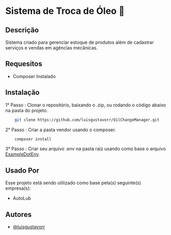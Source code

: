 
# Sistema de Troca de Óleo :red_car:

## Descrição

Sistema criado para gerenciar estoque de produtos além de cadastrar serviços e vendas em agências mecânicas.

## Requesitos
    
- Composer Instalado

## Instalação

1° Passo : Clonar o repositório, baixando o .zip, ou rodando o código abaixo na pasta do projeto.

```bash
    git clone https://github.com/luisgustavorr/OilChangeManager.git
```
2° Passo : Criar a pasta vendor usando o composer.
```bash
    composer install
```
3° Passo : Criar seu arquivo .env na pasta raiz usando como base o arquivo [ExampleDotEnv](https://github.com/luisgustavorr/OilChangeManager/blob/main/ExampleDotEnv.txt).


## Usado Por

Esse projeto está sendo utilizado como base pela(s) seguinte(s) empresa(s):

- AutoLub



## Autores

- [@luisgustavorr](https://github.com/luisgustavorr)

